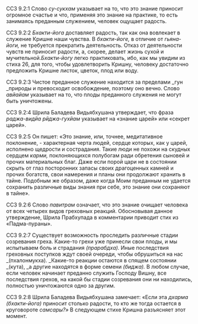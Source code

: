 ССЗ 9.2:1	Слово _су-сукхам_ указывает на то, что это знание приносит огромное счастье и что, применяя это знание на практике, то есть занимаясь преданным служением, человек ощущает радость.

ССЗ 9.2:2	_Бхакти-йога_ доставляет радость, так как она вовлекает в служение Кришне наши чувства. В _бхакти-йоге,_ в отличие от _гьяна-йоги,_ не требуется прекратить деятельность. Отказ от деятельности чувств не приносит радости, а, скорее, делает жизнь сухой и мучительной._Бхакти-йогу_ легко практиковать, ибо, как мы увидим из стиха 26, для того, чтобы удовлетворить Кришну, человеку достаточно предложить Кришне листок, цветок, плод или воду.

ССЗ 9.2:3	Чистое преданное служение находится за пределами _гун _природы и превосходит освобождение, поэтому оно вечно. Слово _авйайам_ указывает на то, что плоды преданного служения не могут быть уничтожены.

ССЗ 9.2:4	Шрила Баладева Видьябхушана утверждает, что фраза _раджа-видйа рйджа-гухйам_ указывает на «знание царей» или «секрет царей».

ССЗ 9.2:5	Он пишет: «Это знание, или, точнее, медитативное поклонение, - характерная черта людей, сердце которых, как у царей, исполнено щедрости и сострадания. Такие люди не похожи на скудных сердцем _карми,_ поклоняющихся полубогам ради обретения сыновей и прочих материальных благ. Даже если порой цари не в состоянии скрыть от глаз посторонних запасы своих драгоценных камней и прочих богатств, свои намерения и планы они продолжают хранить в тайне. Подобным же образом, даже когда Моим преданным не удается сохранить различные виды знания при себе, это знание они сохраняют в тайне».

ССЗ 9.2:6	Слово _павитрам_ означает, что это знание очищает человека от всех четырех видов греховных реакций. Обосновывая данное утверждение, Шрила Прабхупада в комментарии приводит стих из «Падма-пураны».

ССЗ 9.2:7	Существует возможность проследить различные стадии созревания греха. Какие-то грехи уже принесли свои плоды, и мы испытываем боль и страдания _(прарабдха)._ Иные последствия греховных поступков ждут своей очереди, чтобы обрушиться на нас _(пхалонмукха). _Какие-то реакции остаются в спящем состоянии _(кута), _а другие находятся в форме семени _(биджа)._ В любом случае, если человек начинает преданно служить Господу Вишну, все последствия грехов, на какой бы стадии созревания они ни находились, полностью уничтожаются одно за другим.

ССЗ 9.2:8	Шрила Баладева Видьябхушана замечает: «Если эта _дхарма (бхакти-йога)_ приносит столько радости, то кто же тогда остается в круговороте _самсары?»_ В следующем стихе Кришна разъясняет этот момент.